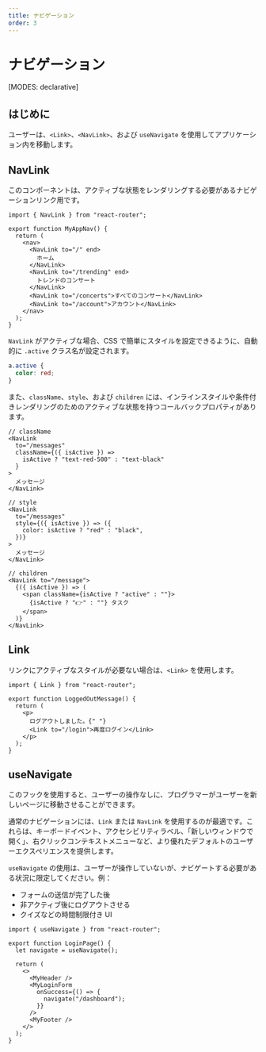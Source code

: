 ```yaml
---
title: ナビゲーション
order: 3
---
```


# ナビゲーション

[MODES: declarative]

## はじめに

ユーザーは、`<Link>`、`<NavLink>`、および `useNavigate` を使用してアプリケーション内を移動します。

## NavLink

このコンポーネントは、アクティブな状態をレンダリングする必要があるナビゲーションリンク用です。

```tsx
import { NavLink } from "react-router";

export function MyAppNav() {
  return (
    <nav>
      <NavLink to="/" end>
        ホーム
      </NavLink>
      <NavLink to="/trending" end>
        トレンドのコンサート
      </NavLink>
      <NavLink to="/concerts">すべてのコンサート</NavLink>
      <NavLink to="/account">アカウント</NavLink>
    </nav>
  );
}
```

`NavLink` がアクティブな場合、CSS で簡単にスタイルを設定できるように、自動的に `.active` クラス名が設定されます。

```css
a.active {
  color: red;
}
```

また、`className`、`style`、および `children` には、インラインスタイルや条件付きレンダリングのためのアクティブな状態を持つコールバックプロパティがあります。

```tsx
// className
<NavLink
  to="/messages"
  className={({ isActive }) =>
    isActive ? "text-red-500" : "text-black"
  }
>
  メッセージ
</NavLink>
```

```tsx
// style
<NavLink
  to="/messages"
  style={({ isActive }) => ({
    color: isActive ? "red" : "black",
  })}
>
  メッセージ
</NavLink>
```

```tsx
// children
<NavLink to="/message">
  {({ isActive }) => (
    <span className={isActive ? "active" : ""}>
      {isActive ? "👉" : ""} タスク
    </span>
  )}
</NavLink>
```

## Link

リンクにアクティブなスタイルが必要ない場合は、`<Link>` を使用します。

```tsx
import { Link } from "react-router";

export function LoggedOutMessage() {
  return (
    <p>
      ログアウトしました。{" "}
      <Link to="/login">再度ログイン</Link>
    </p>
  );
}
```

## useNavigate

このフックを使用すると、ユーザーの操作なしに、プログラマーがユーザーを新しいページに移動させることができます。

通常のナビゲーションには、`Link` または `NavLink` を使用するのが最適です。これらは、キーボードイベント、アクセシビリティラベル、「新しいウィンドウで開く」、右クリックコンテキストメニューなど、より優れたデフォルトのユーザーエクスペリエンスを提供します。

`useNavigate` の使用は、ユーザーが操作していないが、ナビゲートする必要がある状況に限定してください。例：

- フォームの送信が完了した後
- 非アクティブ後にログアウトさせる
- クイズなどの時間制限付き UI

```tsx
import { useNavigate } from "react-router";

export function LoginPage() {
  let navigate = useNavigate();

  return (
    <>
      <MyHeader />
      <MyLoginForm
        onSuccess={() => {
          navigate("/dashboard");
        }}
      />
      <MyFooter />
    </>
  );
}
```
